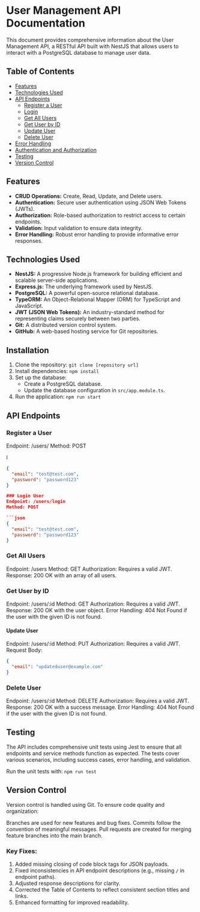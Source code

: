 # User Management API Documentation

This document provides comprehensive information about the User Management API, a RESTful API built with NestJS that allows users to interact with a PostgreSQL database to manage user data.

## Table of Contents

- [Features](#features)
- [Technologies Used](#technologies-used)
- [API Endpoints](#api-endpoints)
  - [Register a User](#register-a-user)
  - [Login](#login)
  - [Get All Users](#get-all-users)
  - [Get User by ID](#get-user-by-id)
  - [Update User](#update-user)
  - [Delete User](#delete-user)
- [Error Handling](#error-handling)
- [Authentication and Authorization](#authentication-and-authorization)
- [Testing](#testing)
- [Version Control](#version-control)

## Features

- **CRUD Operations:** Create, Read, Update, and Delete users.
- **Authentication:** Secure user authentication using JSON Web Tokens (JWTs).
- **Authorization:** Role-based authorization to restrict access to certain endpoints.
- **Validation:** Input validation to ensure data integrity.
- **Error Handling:** Robust error handling to provide informative error responses.

## Technologies Used

- **NestJS:** A progressive Node.js framework for building efficient and scalable server-side applications.
- **Express.js:** The underlying framework used by NestJS.
- **PostgreSQL:** A powerful open-source relational database.
- **TypeORM:** An Object-Relational Mapper (ORM) for TypeScript and JavaScript.
- **JWT (JSON Web Tokens):** An industry-standard method for representing claims securely between two parties.
- **Git:** A distributed version control system.
- **GitHub:** A web-based hosting service for Git repositories.


## Installation

1. Clone the repository: `git clone [repository url]`
2. Install dependencies: `npm install`
3. Set up the database:
   - Create a PostgreSQL database.
   - Update the database configuration in `src/app.module.ts`.
4. Run the application: `npm run start`


## API Endpoints

### Register a User

Endpoint: /users/
Method: POST

l
```json
{
  "email": "test@test.com",
  "password": "password123"
}

### Login User
Endpoint: /users/login
Method: POST

```json
{
  "email": "test@test.com",
  "password": "password123"
}
```

### Get All Users
Endpoint: /users
Method: GET
Authorization: Requires a valid JWT.
Response: 200 OK with an array of all users.


### Get User by ID
Endpoint: /users/:id
Method: GET
Authorization: Requires a valid JWT.
Response: 200 OK with the user object.
Error Handling:
404 Not Found if the user with the given ID is not found.


#### Update User
Endpoint: /users/:id
Method: PUT
Authorization: Requires a valid JWT.
Request Body:
```json
{
  "email": "updateduser@example.com"
}
```

### Delete User
Endpoint: /users/:id
Method: DELETE
Authorization: Requires a valid JWT.
Response: 200 OK with a success message.
Error Handling:
404 Not Found if the user with the given ID is not found.

## Testing
The API includes comprehensive unit tests using Jest to ensure that all endpoints and service methods function as expected. The tests cover various scenarios, including success cases, error handling, and validation.

Run the unit tests with: `npm run test`



## Version Control
Version control is handled using Git. To ensure code quality and organization:

Branches are used for new features and bug fixes.
Commits follow the convention of meaningful messages.
Pull requests are created for merging feature branches into the main branch.
### Key Fixes:
1. Added missing closing of code block tags for JSON payloads.
2. Fixed inconsistencies in API endpoint descriptions (e.g., missing `/` in endpoint paths).
3. Adjusted response descriptions for clarity.
4. Corrected the Table of Contents to reflect consistent section titles and links.
5. Enhanced formatting for improved readability.
